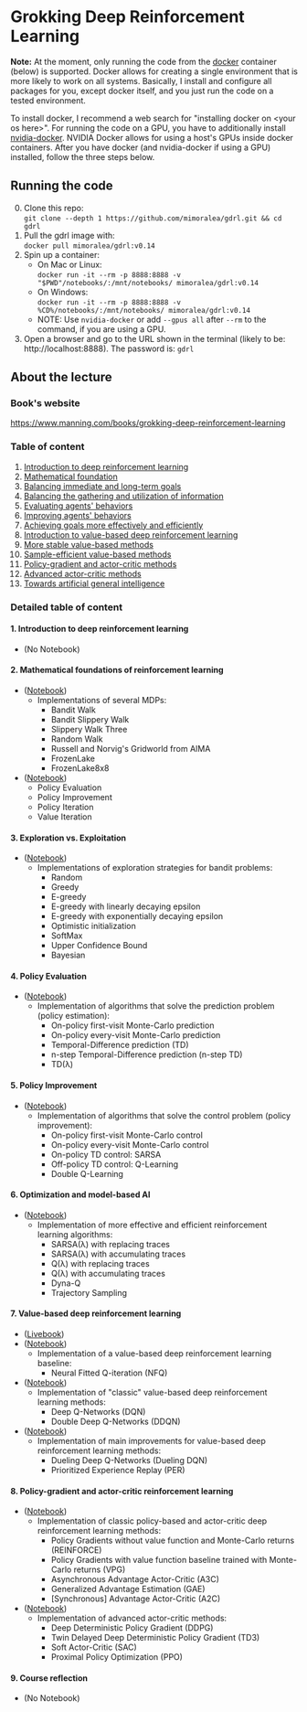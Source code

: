 # Grokking Deep Reinforcement Learning

**Note:** At the moment, only running the code from the [docker](https://github.com/docker/docker-ce) container (below) is supported. Docker allows for creating a single environment that is more likely to work on all systems. Basically, I install and configure all packages for you, except docker itself, and you just run the code on a tested environment. 

To install docker, I recommend a web search for "installing docker on \<your os here>". For running the code on a GPU, you have to additionally install [nvidia-docker](https://github.com/NVIDIA/nvidia-docker). NVIDIA Docker allows for using a host's GPUs inside docker containers. After you have docker (and nvidia-docker if using a GPU) installed, follow the three steps below. 

## Running the code
  0. Clone this repo:  
  `git clone --depth 1 https://github.com/mimoralea/gdrl.git && cd gdrl`
  1. Pull the gdrl image with:  
  `docker pull mimoralea/gdrl:v0.14`
  2. Spin up a container:
     - On Mac or Linux:  
     `docker run -it --rm -p 8888:8888 -v "$PWD"/notebooks/:/mnt/notebooks/ mimoralea/gdrl:v0.14` 
     - On Windows:  
     `docker run -it --rm -p 8888:8888 -v %CD%/notebooks/:/mnt/notebooks/ mimoralea/gdrl:v0.14`
     - NOTE: Use `nvidia-docker` or add `--gpus all` after `--rm` to the command, if you are using a GPU.
  3. Open a browser and go to the URL shown in the terminal (likely to be: http://localhost:8888). The password is: `gdrl`

## About the lecture

### Book's website

https://www.manning.com/books/grokking-deep-reinforcement-learning

### Table of content

  1. [Introduction to deep reinforcement learning](#1-introduction-to-deep-reinforcement-learning)
  2. [Mathematical foundation](#2-mathematical-foundations-of-reinforcement-learning)
  3. [Balancing immediate and long-term goals](#3-balancing-immediate-and-long-term-goals)
  4. [Balancing the gathering and utilization of information](#4-balancing-the-gathering-and-utilization-of-information)
  5. [Evaluating agents' behaviors](#5-evaluating-agents-behaviors)
  6. [Improving agents' behaviors](#6-improving-agents-behaviors)
  7. [Achieving goals more effectively and efficiently](#7-achieving-goals-more-effectively-and-efficiently)
  8. [Introduction to value-based deep reinforcement learning](#8-introduction-to-value-based-deep-reinforcement-learning)
  9. [More stable value-based methods](#9-more-stable-value-based-methods)
  10. [Sample-efficient value-based methods](#10-sample-efficient-value-based-methods)
  11. [Policy-gradient and actor-critic methods](#11-policy-gradient-and-actor-critic-methods)
  12. [Advanced actor-critic methods](#12-advanced-actor-critic-methods)
  13. [Towards artificial general intelligence](#13-towards-artificial-general-intelligence)

### Detailed table of content

#### 1. Introduction to deep reinforcement learning
- \(No Notebook\)
      
#### 2. Mathematical foundations of reinforcement learning
- \([Notebook](/notebooks/chapter_02/chapter-02.ipynb)\)
  - Implementations of several MDPs: 
    - Bandit Walk
    - Bandit Slippery Walk
    - Slippery Walk Three
    - Random Walk
    - Russell and Norvig's Gridworld from AIMA
    - FrozenLake
    - FrozenLake8x8
- \([Notebook](/notebooks/chapter_03/chapter-03.ipynb)\) 
    - Policy Evaluation
    - Policy Improvement
    - Policy Iteration
    - Value Iteration
   
#### 3. Exploration vs. Exploitation
- \([Notebook](/notebooks/chapter_04/chapter-04.ipynb)\)
  - Implementations of exploration strategies for bandit problems:
    - Random
    - Greedy
    - E-greedy
    - E-greedy with linearly decaying epsilon
    - E-greedy with exponentially decaying epsilon
    - Optimistic initialization
    - SoftMax
    - Upper Confidence Bound
    - Bayesian
    
#### 4. Policy Evaluation
- \([Notebook](/notebooks/chapter_05/chapter-05.ipynb)\)
  - Implementation of algorithms that solve the prediction problem (policy estimation):
    - On-policy first-visit Monte-Carlo prediction
    - On-policy every-visit Monte-Carlo prediction
    - Temporal-Difference prediction (TD)
    - n-step Temporal-Difference prediction (n-step TD)
    - TD(λ)
#### 5. Policy Improvement
- \([Notebook](/notebooks/chapter_06/chapter-06.ipynb)\)
  - Implementation of algorithms that solve the control problem (policy improvement):
    - On-policy first-visit Monte-Carlo control
    - On-policy every-visit Monte-Carlo control
    - On-policy TD control: SARSA
    - Off-policy TD control: Q-Learning
    - Double Q-Learning
#### 6. Optimization and model-based AI
- \([Notebook](/notebooks/chapter_07/chapter-07.ipynb)\)
  - Implementation of more effective and efficient reinforcement learning algorithms:
    - SARSA(λ) with replacing traces
    - SARSA(λ) with accumulating traces
    - Q(λ) with replacing traces
    - Q(λ) with accumulating traces
    - Dyna-Q
    - Trajectory Sampling
#### 7. Value-based deep reinforcement learning
- \([Livebook](https://livebook.manning.com/book/grokking-deep-reinforcement-learning/chapter-8)\)
- \([Notebook](/notebooks/chapter_08/chapter-08.ipynb)\)
  - Implementation of a value-based deep reinforcement learning baseline:
    - Neural Fitted Q-iteration (NFQ)
- \([Notebook](/notebooks/chapter_09/chapter-09.ipynb)\)
  - Implementation of "classic" value-based deep reinforcement learning methods:
    - Deep Q-Networks (DQN)
    - Double Deep Q-Networks (DDQN)
- \([Notebook](/notebooks/chapter_10/chapter-10.ipynb)\)
  - Implementation of main improvements for value-based deep reinforcement learning methods:
    - Dueling Deep Q-Networks (Dueling DQN)
    - Prioritized Experience Replay (PER)
#### 8. Policy-gradient and actor-critic reinforcement learning
- \([Notebook](/notebooks/chapter_11/chapter-11.ipynb)\)
  - Implementation of classic policy-based and actor-critic deep reinforcement learning methods:
    - Policy Gradients without value function and Monte-Carlo returns (REINFORCE)
    - Policy Gradients with value function baseline trained with Monte-Carlo returns (VPG)  
    - Asynchronous Advantage Actor-Critic (A3C)
    - Generalized Advantage Estimation (GAE)
    - \[Synchronous\] Advantage Actor-Critic (A2C)
- \([Notebook](/notebooks/chapter_12/chapter-12.ipynb)\)
  - Implementation of advanced actor-critic methods:
    - Deep Deterministic Policy Gradient (DDPG)
    - Twin Delayed Deep Deterministic Policy Gradient (TD3)
    - Soft Actor-Critic (SAC)
    - Proximal Policy Optimization (PPO)
#### 9. Course reflection
- \(No Notebook\)
